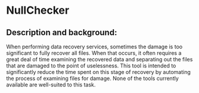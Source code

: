 # NullChecker

## Description and background:
When performing data recovery services, sometimes the damage is too significant to fully recover all files.  When that occurs, it often requires a great deal of time examining the recovered data and separating out the files that are damaged to the point of uselessness.
This tool is intended to significantly reduce the time spent on this stage of recovery by automating the process of examining files for damage.  None of the tools currently available are well-suited to this task.

